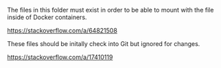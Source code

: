 The files in this folder must exist in order to be able to mount with the file inside of Docker containers.

https://stackoverflow.com/a/64821508

These files should be initally check into Git but ignored for changes.

https://stackoverflow.com/a/17410119
